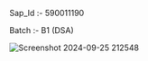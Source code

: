 Sap_Id :- 590011190

Batch :- B1 (DSA)




  ![Screenshot 2024-09-25 212548](https://github.com/user-attachments/assets/acdbc28a-544b-4e15-852e-8a673fdb08fa)
